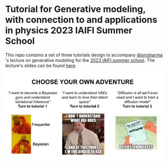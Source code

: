 # Tutorial for Generative modeling, with connection to and applications in physics 2023 IAIFI Summer School

This repo contains a set of three tutorials design to accompany [@smsharma](https://github.com/smsharma) 's lecture on generative modeling for the [2023 IAIFI summer school](https://iaifi.org/phd-summer-school.html). The lecture's slides can be found [here](https://smsharma.io/iaifi-summer-school-2023/).

![alt text](./images/TutorialGenerativeModels.png)
